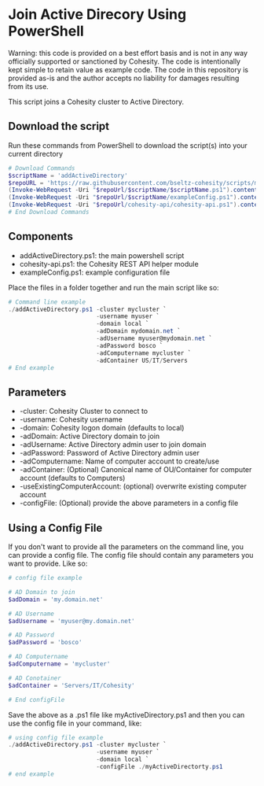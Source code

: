 # Join Active Direcory Using PowerShell

Warning: this code is provided on a best effort basis and is not in any way officially supported or sanctioned by Cohesity. The code is intentionally kept simple to retain value as example code. The code in this repository is provided as-is and the author accepts no liability for damages resulting from its use.

This script joins a Cohesity cluster to Active Directory.  

## Download the script

Run these commands from PowerShell to download the script(s) into your current directory

```powershell
# Download Commands
$scriptName = 'addActiveDirectory'
$repoURL = 'https://raw.githubusercontent.com/bseltz-cohesity/scripts/master/powershell'
(Invoke-WebRequest -Uri "$repoUrl/$scriptName/$scriptName.ps1").content | Out-File "$scriptName.ps1"; (Get-Content "$scriptName.ps1") | Set-Content "$scriptName.ps1"
(Invoke-WebRequest -Uri "$repoUrl/$scriptName/exampleConfig.ps1").content | Out-File "exampleConfig.ps1"; (Get-Content "exampleConfig.ps1") | Set-Content "exampleConfig.ps1"
(Invoke-WebRequest -Uri "$repoUrl/cohesity-api/cohesity-api.ps1").content | Out-File cohesity-api.ps1; (Get-Content cohesity-api.ps1) | Set-Content cohesity-api.ps1
# End Download Commands
```

## Components

* addActiveDirectory.ps1: the main powershell script
* cohesity-api.ps1: the Cohesity REST API helper module
* exampleConfig.ps1: example configuration file

Place the files in a folder together and run the main script like so:

```powershell
# Command line example
./addActiveDirectory.ps1 -cluster mycluster `
                         -username myuser `
                         -domain local `
                         -adDomain mydomain.net `
                         -adUsername myuser@mydomain.net `
                         -adPassword bosco `
                         -adComputername mycluster `
                         -adContainer US/IT/Servers
# End example
```

## Parameters

* -cluster: Cohesity Cluster to connect to
* -username: Cohesity username
* -domain: Cohesity logon domain (defaults to local)
* -adDomain: Active Directory domain to join
* -adUsername: Active Directory admin user to join domain
* -adPassword: Password of Active Directory admin user
* -adComputername: Name of computer account to create/use
* -adContainer: (Optional) Canonical name of OU/Container for computer account (defaults to Computers)
* -useExistingComputerAccount: (optional) overwrite existing computer account
* -configFile: (Optional) provide the above parameters in a config file

## Using a Config File

If you don't want to provide all the parameters on the command line, you can provide a config file. The config file should contain any parameters you want to provide. Like so:

```powershell
# config file example

# AD Domain to join
$adDomain = 'my.domain.net'

# AD Username
$adUsername = 'myuser@my.domain.net'

# AD Password
$adPassword = 'bosco'

# AD Computername
$adComputername = 'mycluster'

# AD Conotainer
$adContainer = 'Servers/IT/Cohesity'

# End configFile
```

Save the above as a .ps1 file like myActiveDirectory.ps1 and then you can use the config file in your command, like:

```powershell
# using config file example
./addActiveDirectory.ps1 -cluster mycluster `
                         -username myuser `
                         -domain local `
                         -configFile ./myActiveDirectorty.ps1
# end example
```
